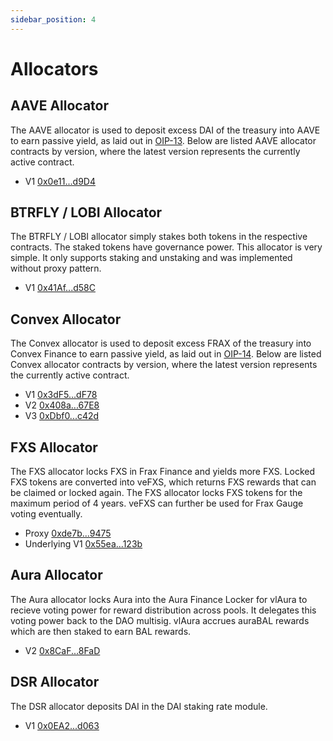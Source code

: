 ```yaml
---
sidebar_position: 4
---
```


# Allocators

## AAVE Allocator

The AAVE allocator is used to deposit excess DAI of the treasury into AAVE to
earn passive yield, as laid out in [OIP-13]. Below are listed AAVE allocator
contracts by version, where the latest version represents the currently active
contract.

- V1 [0x0e11...d9D4](https://etherscan.io/address/0x0e1177e47151Be72e5992E0975000E73Ab5fd9D4)

## BTRFLY / LOBI Allocator

The BTRFLY / LOBI allocator simply stakes both tokens in the respective
contracts. The staked tokens have governance power. This allocator is very
simple. It only supports staking and unstaking and was implemented without proxy
pattern.

- V1 [0x41Af...d58C](https://etherscan.io/address/0x41AfC1cD7d944cC38Dba0aFB31D5c6f83602d58C)

## Convex Allocator

The Convex allocator is used to deposit excess FRAX of the treasury into Convex
Finance to earn passive yield, as laid out in [OIP-14]. Below are listed Convex
allocator contracts by version, where the latest version represents the
currently active contract.

- V1 [0x3dF5...dF78](https://etherscan.io/address/0x3dF5A355457dB3A4B5C744B8623A7721BF56dF78)
- V2 [0x408a...67E8](https://etherscan.io/address/0x408a9A09d97103022F53300A3A14Ca6c3FF867E8)
- V3 [0xDbf0...c42d](https://etherscan.io/address/0xDbf0683fC4FC8Ac11e64a6817d3285ec4f2Fc42d)

## FXS Allocator

The FXS allocator locks FXS in Frax Finance and yields more FXS. Locked FXS
tokens are converted into veFXS, which returns FXS rewards that can be claimed
or locked again. The FXS allocator locks FXS tokens for the maximum period of 4
years. veFXS can further be used for Frax Gauge voting eventually.

- Proxy [0xde7b...9475](https://etherscan.io/address/0xde7b85f52577B113181921A7aa8Fc0C22e309475)
- Underlying V1 [0x55ea...123b](https://etherscan.io/address/0x55eae7195b14f38e46a686bba70b87f4c4c7123b)

## Aura Allocator

The Aura allocator locks Aura into the Aura Finance Locker for vlAura to recieve voting power for reward distribution across pools. It delegates this voting power back to the DAO multisig. vlAura accrues auraBAL rewards which are then staked to earn BAL rewards.

- V2 [0x8CaF...8FaD](https://etherscan.io/address/0x8CaF91A6bb38D55fB530dEc0faB535FA78d98FaD)

## DSR Allocator

The DSR allocator deposits DAI in the DAI staking rate module.

- V1 [0x0EA2...d063](https://etherscan.io/address/0x0EA26319836fF05B8C5C5afD83b8aB17dd46d063)

[oip-13]: https://snapshot.org/#/olympusdao.eth/proposal/QmRNXnfeJytnKomASszJGjrJRU4UWPDp3bppmiDM7CqrHH
[oip-14]: https://snapshot.org/#/olympusdao.eth/proposal/QmdGHMWvtjPzUvSiWQiiaMYFLLWgg9yq3E2HdPbdhMLHrZ
